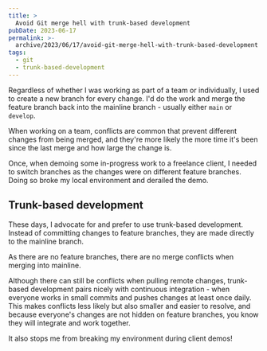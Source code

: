 ```yaml
---
title: >
  Avoid Git merge hell with trunk-based development
pubDate: 2023-06-17
permalink: >-
  archive/2023/06/17/avoid-git-merge-hell-with-trunk-based-development
tags:
  - git
  - trunk-based-development
---
```


Regardless of whether I was working as part of a team or individually, I used to create a new branch for every change. I'd do the work and merge the feature branch back into the mainline branch - usually either `main` or `develop`.

When working on a team, conflicts are common that prevent different changes from being merged, and they're more likely the more time it's been since the last merge and how large the change is.

Once, when demoing some in-progress work to a freelance client, I needed to switch branches as the changes were on different feature branches. Doing so broke my local environment and derailed the demo.

## Trunk-based development

These days, I advocate for and prefer to use trunk-based development. Instead of committing changes to feature branches, they are made directly to the mainline branch.

As there are no feature branches, there are no merge conflicts when merging into mainline.

Although there can still be conflicts when pulling remote changes, trunk-based development pairs nicely with continuous integration - when everyone works in small commits and pushes changes at least once daily. This makes conflicts less likely but also smaller and easier to resolve, and because everyone's changes are not hidden on feature branches, you know they will integrate and work together.

It also stops me from breaking my environment during client demos!

